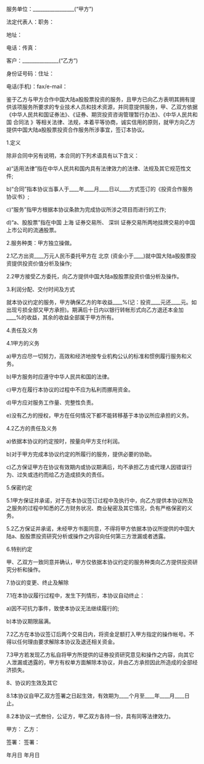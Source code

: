 
 


服务单位：_________________(“甲方”)


法定代表人：职务：


地址：


电话：传真：


客户：_______________(“乙方”)


身份证号码：住址：


电话(手机)：fax/e-mail：


鉴于乙方与甲方合作中国大陆a股股票投资的服务，且甲方已向乙方表明其拥有提供该项服务所要求的专业技术人员和技术资源，并同意提供服务，甲、乙双方依据《中华人民共和国证券法》、《证券、期货投资咨询管理暂行办法》、《中华人民共和国
合同法
》等相关法律、法规，本着平等协商，诚实信用的原则，就甲方向乙方提供中国大陆a股股票投资合作服务所涉事宜，签订本协议。


1.定义


除非合同中另有说明，本合同的下列术语具有以下含义：


a)“适用法律”指在中华人民共和国内具有法律效力的法律、法规及其它规范性文件;


b)“合同”指本协议当事人于____年____月____日以____方式签订的《投资合作服务协议书》;


c)“服务”指甲方根据本协议条款为完成协议所涉之项目而进行的工作;


d)“a、股股票”指在中国
上海
证券交易所、
深圳
证券交易所两地挂牌交易的中国上市公司的流通股票。


2.服务种类：甲方独立操做。


2.1乙方出资____万元人民币委托甲方在
北京
(资金小于____)就中国大陆a股股票投资提供投资价值分析及操作;


2.2甲方接受乙方委托，向乙方提供中国大陆a股股票投资价值分析及操作。


3.利润分配、交付时间及方式


就本协议约定的服务，甲方确保乙方的年收益____%(记：投资____元还____元。如出现亏损全部又甲方承担)。期满后十日内以银行转帐形式向乙方退还本金加____%的收益，其余的收益全部属于甲方所有。


4.责任及义务


4.1甲方的义务


a)甲方应尽一切努力，高效和经济地按专业机构公认的标准和惯例履行服务和义务。


b)甲方服务时应遵守中华人民共和国的法律。


c)甲方在履行本协议的过程中不应为私利而挪用资金。


d)甲方应对服务工作量、完整性负责。


e)没有乙方的授权，甲方在任何情况下都不能转移基于本协议所应承担的义务。


4.2乙方的责任及义务


a)依据本协议的约定按时，按量向甲方支付利润。


b)对于甲方完成本协议约定的所履行的服务，提供必要的协助。


c)乙方保证甲方在协议有效期内或协议期满后，均不承担乙方或代理人因错误行为、过失或违约而给乙方造成损失的责任。


5.保密约定


5.1甲方保证并承诺，对于在本协议签订过程中及执行中，向乙方提供本协议所及之服务的过程中知悉的乙方财务状况、商业秘密及其它情况，负有严格保密的义务。


5.2乙方保证并承诺，未经甲方书面同意，不得将甲方依据本协议所提供的中国大陆a、股股票投资研究分析或操作之内容向任何第三方泄漏或者透露。


6.特别约定


甲、乙双方一致同意并确认，甲方仅依据本协议约定的服务种类向乙方提供投资研究分析和操作。


7.协议的变更、终止及解除


7.1在本协议履行过程中，发生下列情形，本协议自动终止：


a)因不可抗力事件，致使本协议无法继续履行的;


b)本协议期限届满。


7.2乙方在本协议签订后两个交易日内，将资金足额打入甲方指定的操作帐号。不得以任何理由要求解除本协议及退还相关资金。


7.3甲方若发现乙方私自将甲方所提供的证券投资研究意见和操作之内容，向其它人泄漏或透露的，甲方有权单方面解除本协议，并由乙方承担因此所造成的全部经济损失。


8、协议的生效及其它


8.1本协议自甲乙双方签署之日起生效，有效期为____个月至____年____月____日止。


8.2本协议一式叁份，公证方，甲乙双方各持一份，具有同等法律效力。


甲方： 乙方：


签署： 签署：


年月日 年月日
 


 

 
 
 
 
 
  


  
 

  


  


  
 
 
 
 

